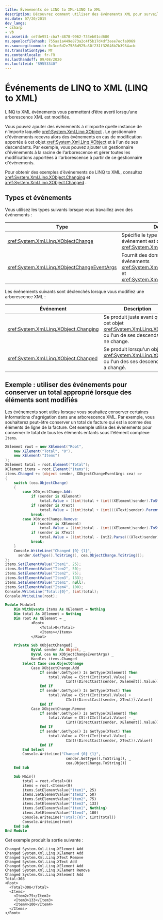 ```yaml
---
title: Événements de LINQ to XML-LINQ to XML
description: Découvrez comment utiliser des événements XML pour surveiller les modifications apportées à une arborescence XML.
ms.date: 07/20/2015
dev_langs:
- csharp
- vb
ms.assetid: ce7de951-cba7-4870-9962-733eb01cd680
ms.openlocfilehash: 755aa1a449e873a2c4f5b17d4df3eee7ecfa9969
ms.sourcegitcommit: 0c3ce6d2e7586d925a30f231f32046b7b3934acb
ms.translationtype: MT
ms.contentlocale: fr-FR
ms.lasthandoff: 09/08/2020
ms.locfileid: "89553340"
---
```

# <a name="linq-to-xml-events-linq-to-xml"></a>Événements de LINQ to XML (LINQ to XML)

LINQ to XML événements vous permettent d’être averti lorsqu’une arborescence XML est modifiée.

Vous pouvez ajouter des événements à n’importe quelle instance de n’importe laquelle <xref:System.Xml.Linq.XObject> . Le gestionnaire d'événements recevra alors des événements en cas de modification apportée à cet objet <xref:System.Xml.Linq.XObject> et à l'un de ses descendants. Par exemple, vous pouvez ajouter un gestionnaire d'événements à la racine de l'arborescence et gérer toutes les modifications apportées à l'arborescence à partir de ce gestionnaire d'événements.

Pour obtenir des exemples d’événements de LINQ to XML, consultez <xref:System.Xml.Linq.XObject.Changing> et <xref:System.Xml.Linq.XObject.Changed> .

## <a name="types-and-events"></a>Types et événements

Vous utilisez les types suivants lorsque vous travaillez avec des événements :

|Type|Description|
|----------|-----------------|
|<xref:System.Xml.Linq.XObjectChange>|Spécifie le type d'événement lorsqu'un événement est déclenché pour un objet <xref:System.Xml.Linq.XObject>.|
|<xref:System.Xml.Linq.XObjectChangeEventArgs>|Fournit des données pour les événements <xref:System.Xml.Linq.XObject.Changing> et <xref:System.Xml.Linq.XObject.Changed>.|

Les événements suivants sont déclenchés lorsque vous modifiez une arborescence XML :

|Événement|Description|
|-----------|-----------------|
|<xref:System.Xml.Linq.XObject.Changing>|Se produit juste avant que cet objet <xref:System.Xml.Linq.XObject> ou l'un de ses descendants ne change.|
|<xref:System.Xml.Linq.XObject.Changed>|Se produit lorsqu'un objet <xref:System.Xml.Linq.XObject> ou l'un des ses descendants a changé.|

## <a name="example-use-events-to-maintain-a-proper-total-when-items-are-changed"></a>Exemple : utiliser des événements pour conserver un total approprié lorsque des éléments sont modifiés

Les événements sont utiles lorsque vous souhaitez conserver certaines informations d'agrégation dans une arborescence XML. Par exemple, vous souhaiterez peut-être conserver un total de facture qui est la somme des éléments de ligne de la facture. Cet exemple utilise des événements pour conserver le total de tous les éléments enfants sous l'élément complexe `Items`.

```csharp
XElement root = new XElement("Root",
    new XElement("Total", "0"),
    new XElement("Items")
);
XElement total = root.Element("Total");
XElement items = root.Element("Items");
items.Changed += (object sender, XObjectChangeEventArgs cea) =>
{
    switch (cea.ObjectChange)
    {
        case XObjectChange.Add:
            if (sender is XElement)
                total.Value = ((int)total + (int)(XElement)sender).ToString();
            if (sender is XText)
                total.Value = ((int)total + (int)((XText)sender).Parent).ToString();
            break;
        case XObjectChange.Remove:
            if (sender is XElement)
                total.Value = ((int)total - (int)(XElement)sender).ToString();
            if (sender is XText)
                total.Value = ((int)total - Int32.Parse(((XText)sender).Value)).ToString();
            break;
    }
    Console.WriteLine("Changed {0} {1}",
      sender.GetType().ToString(), cea.ObjectChange.ToString());
};
items.SetElementValue("Item1", 25);
items.SetElementValue("Item2", 50);
items.SetElementValue("Item2", 75);
items.SetElementValue("Item3", 133);
items.SetElementValue("Item1", null);
items.SetElementValue("Item4", 100);
Console.WriteLine("Total:{0}", (int)total);
Console.WriteLine(root);
```

```vb
Module Module1
    Dim WithEvents items As XElement = Nothing
    Dim total As XElement = Nothing
    Dim root As XElement = _
            <Root>
                <Total>0</Total>
                <Items></Items>
            </Root>

    Private Sub XObjectChanged( _
            ByVal sender As Object, _
            ByVal cea As XObjectChangeEventArgs) _
            Handles items.Changed
        Select Case cea.ObjectChange
            Case XObjectChange.Add
                If sender.GetType() Is GetType(XElement) Then
                    total.Value = CStr(CInt(total.Value) + _
                            CInt((DirectCast(sender, XElement)).Value))
                End If
                If sender.GetType() Is GetType(XText) Then
                    total.Value = CStr(CInt(total.Value) + _
                            CInt((DirectCast(sender, XText)).Value))
                End If
            Case XObjectChange.Remove
                If sender.GetType() Is GetType(XElement) Then
                    total.Value = CStr(CInt(total.Value) - _
                            CInt((DirectCast(sender, XElement)).Value))
                End If
                If sender.GetType() Is GetType(XText) Then
                    total.Value = CStr(CInt(total.Value) - _
                            CInt((DirectCast(sender, XText)).Value))
                End If
        End Select
        Console.WriteLine("Changed {0} {1}", _
                            sender.GetType().ToString(), _
                            cea.ObjectChange.ToString())
    End Sub

    Sub Main()
        total = root.<Total>(0)
        items = root.<Items>(0)
        items.SetElementValue("Item1", 25)
        items.SetElementValue("Item2", 50)
        items.SetElementValue("Item2", 75)
        items.SetElementValue("Item3", 133)
        items.SetElementValue("Item1", Nothing)
        items.SetElementValue("Item4", 100)
        Console.WriteLine("Total:{0}", CInt(total))
        Console.WriteLine(root)
    End Sub
End Module
```

Cet exemple produit la sortie suivante :

```output
Changed System.Xml.Linq.XElement Add
Changed System.Xml.Linq.XElement Add
Changed System.Xml.Linq.XText Remove
Changed System.Xml.Linq.XText Add
Changed System.Xml.Linq.XElement Add
Changed System.Xml.Linq.XElement Remove
Changed System.Xml.Linq.XElement Add
Total:308
<Root>
  <Total>308</Total>
  <Items>
    <Item2>75</Item2>
    <Item3>133</Item3>
    <Item4>100</Item4>
  </Items>
</Root>
```
